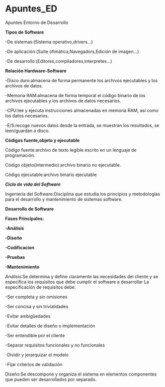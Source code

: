 # Apuntes_ED
Apuntes Entorno de Desarrollo


__Tipos de Software__


-De sistemas:(Sistema operativo,drivers...)

-De aplicación:(Suite ofimática,Navegadors,Edición de imagen...)

-De desarrollo:(Editores,compiladores,interpretes...)

__Relación Hardware-Software__


-Disco duro:almacena de forma permanente los archivos ejecutables y los archivos de datos.

-Memoria RAM:almacena de forma temporal el código binario de los archivos ejecutables y los archivos de datos necesarios.

-CPU:lee y ejecuta instrucciones almacenadas en memoria RAM, así como los datos necesarios.

-E/S:recoge nuevos datos desde la entrada, se muestran los resultados, se leen/guardan a disco.


__Códigos fuente,objeto y ejecutable__


Código fuente:archivo de texto legible escrito en un lenguaje de programación.

Código objeto(intermedio):archivo binario no ejecutable.

Código ejecutable:archivo binario ejecutable


__*Ciclo de vida del Software*__

Ingenieria del Software:Disciplina que estudia los principios y metodologías para el desarrollo y mantenimiento de sistemas software.

__Desarrollo de Software__

__Fases Principales:__
 
 __-Análisis__

__-Diseño__
 
 __-Codificacion__
  
  __-Pruebas__

__-Mantenimiento__


*Análisis*:Se determina y define claramente las necesidades del cliente y se especifica los requisitos que debe cumplir el software a desarrollar
La especificación de requisitos debe:


-Ser completa y sin omisiones

-Ser concisa y sin trivialidades

-Evitar ambigüedades

-Evitar detalles de diseño o implementación

-Ser entendible por el cliente

-Separar requisitos funcionales y no funcionales

-Dividir y jerarquizar el modelo

-Fijar criterios de validación
  
  
  Diseño:Se descompone y organiza el sistema en elementos componentes que pueden ser desarrollados por separado.
 

